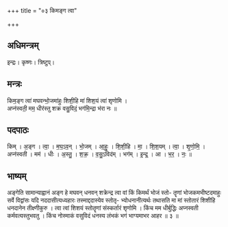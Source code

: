 +++
title = "०३ किमङ्ग त्वा"

+++
## अधिमन्त्रम्
इन्द्रः। कृष्णः। त्रिष्टुप्।

## मन्त्रः
किम॒ङ्ग त्वा॑ मघवन्भो॒जमा॑हुः शिशी॒हि मा॑ शिश॒यं त्वा॑ शृणोमि ।  
अप्न॑स्वती॒ मम॒ धीर॑स्तु शक्र वसु॒विदं॒ भग॑मि॒न्द्रा भ॑रा नः ॥

## पदपाठः
किम् । अ॒ङ्ग । त्वा॒ । म॒घ॒ऽव॒न् । भो॒जम् । आ॒हुः॒ । शि॒शी॒हि । मा॒ । शि॒श॒यम् । त्वा॒ । शृ॒णो॒मि॒ ।  
अप्न॑स्वती । मम॑ । धीः । अ॒स्तु॒ । श॒क्र॒ । व॒सु॒ऽविद॑म् । भग॑म् । इ॒न्द्र॒ । आ । भ॒र॒ । नः॒ ॥

## भाष्यम्
अङ्गेति सामान्याह्वानं अङ्ग हे मघवन् धनवन् शक्रेन्द्र त्वा वां किं किमर्थं भोजं स्तो- तॄणां भोजकमभीष्टदमाहुः सर्वे विद्वांसः यदि नददासीत्यध्यहारः तस्माद्ददास्येव स्तोतृ- भ्योधनानीत्यर्थः तथासति मा मां स्तोतारं शिशीहि धनदानेन तीक्ष्णीकुरु । त्वा त्वां शिशयं स्तोतॄणां संस्कर्तारं शृणोमि । किंच मम धीर्बुद्धिः अप्नस्वती कर्मवत्यस्तुभवतु । किंच नोस्माकं वसुविदं धनस्य लंभकं भगं भाग्यमाभर आहर ॥ ३ ॥